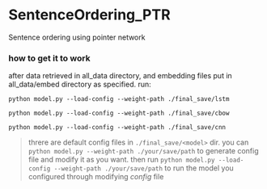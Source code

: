 # SentenceOrdering_PTR
Sentence ordering using pointer network
### how to get it to work
after data retrieved in all_data directory, and embedding files put in all_data/embed directory as specified. run: 

`python model.py --load-config --weight-path ./final_save/lstm`

`python model.py --load-config --weight-path ./final_save/cbow`

`python model.py --load-config --weight-path ./final_save/cnn`

>threre are default config files in `./final_save/<model>` dir.
>you can `python model.py --weight-path ./your/save/path` to generate config file and modify it as you want. then run `python model.py --load-config --weight-path ./your/save/path` to run the model you configured through modifying *config* file

